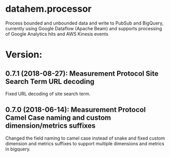 # datahem.processor
Process bounded and unbounded data and write to PubSub and BigQuery, currently using Google Dataflow (Apache Beam) and supports processing of Google Analytics hits and AWS Kinesis events

# Version:
## 0.7.1 (2018-08-27): Measurement Protocol Site Search Term URL decoding
Fixed URL decoding of site search term.

## 0.7.0 (2018-06-14): Measurement Protocol Camel Case naming and custom dimension/metrics suffixes
Changed the field naming to camel case instead of snake and fixed custom dimension and metrics suffixes to support multiple dimensions and metrics in bigquery.